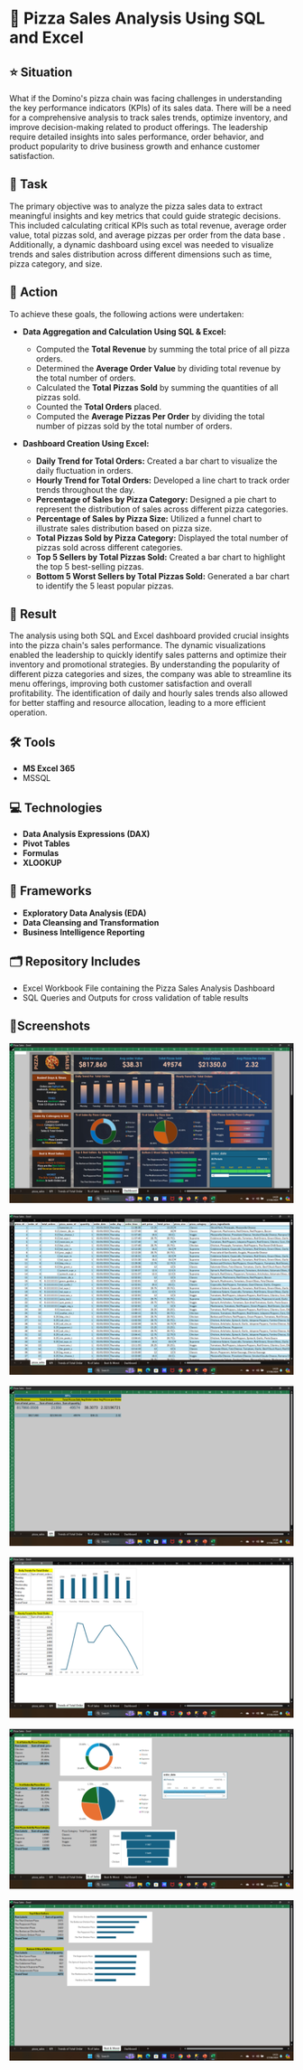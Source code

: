 # 🍕 Pizza Sales Analysis Using SQL and Excel

## ⭐ Situation
What if the Domino's pizza chain was facing challenges in understanding the key performance indicators (KPIs) of its sales data. There will be a need for a comprehensive analysis to track sales trends, optimize inventory, and improve decision-making related to product offerings. The leadership require detailed insights into sales performance, order behavior, and product popularity to drive business growth and enhance customer satisfaction.

## 🎯 Task
The primary objective was to analyze the pizza sales data to extract meaningful insights and key metrics that could guide strategic decisions. This included calculating critical KPIs such as total revenue, average order value, total pizzas sold, and average pizzas per order from the data base . Additionally, a dynamic dashboard using excel was needed to visualize trends and sales distribution across different dimensions such as time, pizza category, and size.

## 🔧 Action
To achieve these goals, the following actions were undertaken:

- **Data Aggregation and Calculation Using SQL & Excel:**
  - Computed the **Total Revenue** by summing the total price of all pizza orders.
  - Determined the **Average Order Value** by dividing total revenue by the total number of orders.
  - Calculated the **Total Pizzas Sold** by summing the quantities of all pizzas sold.
  - Counted the **Total Orders** placed.
  - Computed the **Average Pizzas Per Order** by dividing the total number of pizzas sold by the total number of orders.

- **Dashboard Creation Using Excel:**
  - **Daily Trend for Total Orders:** Created a bar chart to visualize the daily fluctuation in orders.
  - **Hourly Trend for Total Orders:** Developed a line chart to track order trends throughout the day.
  - **Percentage of Sales by Pizza Category:** Designed a pie chart to represent the distribution of sales across different pizza categories.
  - **Percentage of Sales by Pizza Size:** Utilized a funnel chart to illustrate sales distribution based on pizza size.
  - **Total Pizzas Sold by Pizza Category:** Displayed the total number of pizzas sold across different categories.
  - **Top 5 Sellers by Total Pizzas Sold:** Created a bar chart to highlight the top 5 best-selling pizzas.
  - **Bottom 5 Worst Sellers by Total Pizzas Sold:** Generated a bar chart to identify the 5 least popular pizzas.

## 🎉 Result
The analysis using both SQL and Excel  dashboard provided crucial insights into the pizza chain's sales performance. The dynamic visualizations enabled the leadership to quickly identify sales patterns and optimize their inventory and promotional strategies. By understanding the popularity of different pizza categories and sizes, the company was able to streamline its menu offerings, improving both customer satisfaction and overall profitability. The identification of daily and hourly sales trends also allowed for better staffing and resource allocation, leading to a more efficient operation.

## 🛠️ Tools
- **MS Excel 365**
- MSSQL

## 💻 Technologies
- **Data Analysis Expressions (DAX)**
- **Pivot Tables**
- **Formulas**
- **XLOOKUP**

## 🧰 Frameworks
- **Exploratory Data Analysis (EDA)**
- **Data Cleansing and Transformation**
- **Business Intelligence Reporting**

## 🗂️ Repository Includes
- Excel Workbook File containing the Pizza Sales Analysis Dashboard
- SQL Queries and Outputs for cross validation of table results

## 📸Screenshots
![image](Screenshots/SS1.png)<br><br>
![image](Screenshots/SS2.png)<br><br>
![image](Screenshots/SS3.png)<br><br>
![image](Screenshots/SS4.png)<br><br>
![image](Screenshots/SS5.png)<br><br>
![image](Screenshots/SS6.png)<br><br>

